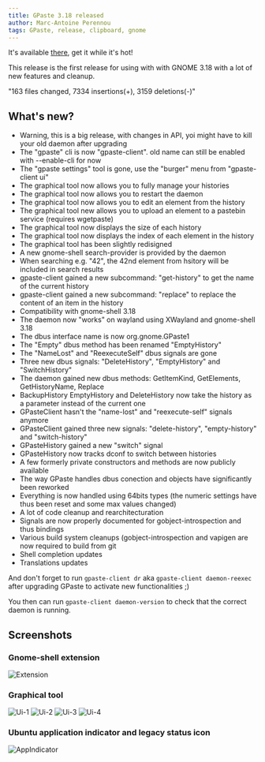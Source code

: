 ```yaml
---
title: GPaste 3.18 released
author: Marc-Antoine Perennou
tags: GPaste, release, clipboard, gnome
---
```


It's available [there](http://www.imagination-land.org/files/gpaste/gpaste-3.18.tar.xz), get it while it's hot!

This release is the first release for using with with GNOME 3.18 with a lot of new features and cleanup.

"163 files changed, 7334 insertions(+), 3159 deletions(-)"

## What's new?

- Warning, this is a big release, with changes in API, yoi might have to kill your old daemon after upgrading
- The "gpaste" cli is now "gpaste-client". old name can still be enabled with --enable-cli for now
- The "gpaste settings" tool is gone, use the "burger" menu from "gpaste-client ui"
- The graphical tool now allows you to fully manage your histories
- The graphical tool now allows you to restart the daemon
- The graphical tool now allows you to edit an element from the history
- The graphical tool new allows you to upload an element to a pastebin service (requires wgetpaste)
- The graphical tool now displays the size of each history
- The graphical tool now displays the index of each element in the history
- The graphical tool has been slightly redisigned
- A new gnome-shell search-provider is provided by the daemon
- When searching e.g. "42", the 42nd element from hsitory will be included in search results
- gpaste-client gained a new subcommand: "get-history" to get the name of the current history
- gpaste-client gained a new subcommand: "replace" to replace the content of an item in the history
- Compatibility with gnome-shell 3.18
- The daemon now "works" on wayland using XWayland and gnome-shell 3.18
- The dbus interface name is now org.gnome.GPaste1
- The "Empty" dbus method has been renamed "EmptyHistory"
- The "NameLost" and "ReexecuteSelf" dbus signals are gone
- Three new dbus signals: "DeleteHistory", "EmptyHistory" and "SwitchHistory"
- The daemon gained new dbus methods: GetItemKind, GetElements, GetHistoryName, Replace
- BackupHistory EmptyHistory and DeleteHistory now take the history as a parameter instead of the current one
- GPasteClient hasn't the "name-lost" and "reexecute-self" signals anymore
- GPasteClient gained three new signals: "delete-history", "empty-history" and "switch-history"
- GPasteHistory gained a new "switch" signal
- GPasteHistory now tracks dconf to switch between histories
- A few formerly private constructors and methods are now publicly available
- The way GPaste handles dbus conection and objects have significantly been reworked
- Everything is now handled using 64bits types (the numeric settings have thus been reset and some max values changed)
- A lot of code cleanup and rearchitecturation
- Signals are now properly documented for gobject-introspection and thus bindings
- Various build system cleanups (gobject-introspection and vapigen are now required to build from git
- Shell completion updates
- Translations updates

And don't forget to run `gpaste-client dr` aka `gpaste-client daemon-reexec` after upgrading GPaste to activate new functionalities ;)

You then can run `gpaste-client daemon-version` to check that the correct daemon is running.

## Screenshots

### Gnome-shell extension

<img src="/images/GPaste/3/Extension.png" alt="Extension"/>

### Graphical tool

<img src="/images/GPaste/3/Ui-1-full.png" alt="Ui-1"/>

<img src="/images/GPaste/3/Ui-2-full.png" alt="Ui-2"/>

<img src="/images/GPaste/3/Ui-3-full.png" alt="Ui-3"/>

<img src="/images/GPaste/3/Ui-4-full.png" alt="Ui-4"/>

### Ubuntu application indicator and legacy status icon

<img src="/images/GPaste/2/AppIndicator.png" alt="AppIndicator"/>


